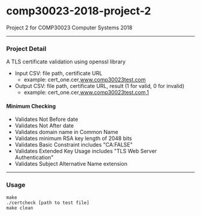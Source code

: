 # comp30023-2018-project-2
Project 2 for COMP30023 Computer Systems 2018

---
### Project Detail
A TLS certificate validation using openssl library

- Input CSV: file path, certificate URL
    - example: cert_one.cer,www.comp30023test.com
- Output CSV: file path, certificate URL, result (1 for valid, 0 for invalid)
    - example: cert_one.cer,www.comp30023test.com,1

#### Minimum Checking
- Validates Not Before date
- Validates Not After date
- Validates domain name in Common Name
- Validates minimum RSA key length of 2048 bits
- Validates Basic Constraint includes "CA:FALSE"
- Validates Extended Key Usage includes "TLS Web Server Authentication"
- Validates Subject Alternative Name extension

---
### Usage
	make
	./certcheck [path to test file]
	make clean
